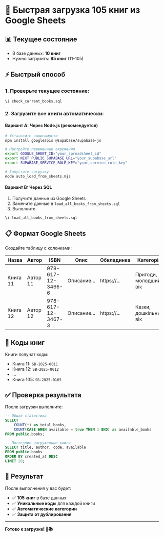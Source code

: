# 🚀 Быстрая загрузка 105 книг из Google Sheets

## 📊 Текущее состояние
- В базе данных: **10 книг**
- Нужно загрузить: **95 книг** (11-105)

## ⚡ Быстрый способ

### 1. Проверьте текущее состояние:
```sql
\i check_current_books.sql
```

### 2. Загрузите все книги автоматически:

#### Вариант A: Через Node.js (рекомендуется)
```bash
# Установите зависимости
npm install googleapis @supabase/supabase-js

# Настройте переменные окружения
export GOOGLE_SHEET_ID="your_spreadsheet_id"
export NEXT_PUBLIC_SUPABASE_URL="your_supabase_url"
export SUPABASE_SERVICE_ROLE_KEY="your_service_role_key"

# Запустите загрузку
node auto_load_from_sheets.mjs
```

#### Вариант B: Через SQL
1. Получите данные из Google Sheets
2. Замените данные в `load_all_books_from_sheets.sql`
3. Выполните:
```sql
\i load_all_books_from_sheets.sql
```

## 📋 Формат Google Sheets

Создайте таблицу с колонками:

| Назва | Автор | ISBN | Опис | Обкладинка | Категорія | Доступна |
|-------|-------|------|------|------------|-----------|----------|
| Книга 11 | Автор 11 | 978-617-12-3466-6 | Описание... | https://... | Пригоди, молодший вік | так |
| Книга 12 | Автор 12 | 978-617-12-3467-3 | Описание... | https://... | Казки, дошкільний вік | так |

## 🔢 Коды книг

Книги получат коды:
- Книга 11: `SB-2025-0011`
- Книга 12: `SB-2025-0012`
- ...
- Книга 105: `SB-2025-0105`

## ✅ Проверка результата

После загрузки выполните:
```sql
-- Общая статистика
SELECT 
    COUNT(*) as total_books,
    COUNT(CASE WHEN available = true THEN 1 END) as available_books
FROM public.books;

-- Последние загруженные книги
SELECT title, author, code, available
FROM public.books
ORDER BY created_at DESC
LIMIT 20;
```

## 🎯 Результат

После выполнения у вас будет:
- ✅ **105 книг** в базе данных
- ✅ **Уникальные коды** для каждой книги
- ✅ **Автоматические категории**
- ✅ **Защита от дублирования**

---

**Готово к загрузке! 🚀📚**
